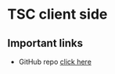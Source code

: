 # TSC client side

## Important links
* GitHub repo [click here](https://github.com/hasibulislam999/tsc-client)